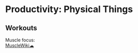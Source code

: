 # Productivity: Physical Things

## Workouts

Muscle focus:  
[MuscleWiki☁](https://musclewiki.com/)
